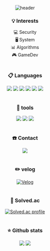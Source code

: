 <div align="center">

![header](https://capsule-render.vercel.app/api?type=transparent&height=200&section=header&text=CVE_Zeroday&fontSize=90&fontColor=bd93f9&fontAlignY=50&animation=fadeIn&desc=T.Y.Kim&descSize=30&descAlignY=90&descAlign=80)

### 💡 Interests

💻 Security <br/>
🖥️ System <br/>
📊 Algorithms <br/>
🎮 GameDev <br/>
<br/>

### 📋 Languages

<img src="https://img.shields.io/badge/_C_-a8b9cc?style=flat-square&logo=C&logoColor=white"/></a>
<img src="https://img.shields.io/badge/C++-00599c?style=flat-square&logo=cplusplus&logoColor=white"/></a>
<img src="https://img.shields.io/badge/X64_Assembly-0071c5?style=flat-square&logo=intel&logoColor=white"/></a>
<img src="https://img.shields.io/badge/ARM_Assembly-0091bd?style=flat-square&logo=arm&logoColor=white"/></a>
<img src="https://img.shields.io/badge/Python-3776ab?style=flat-square&logo=Python&logoColor=white"/></a>
<img src="https://img.shields.io/badge/CSharp-512bd4?style=flat-square&logo=dotnet&logoColor=white"/></a>
<br/><br/>

### 🔧 tools

<img src="https://img.shields.io/badge/Linux-fcc624?style=flat-square&logo=linux&logoColor=white"/></a>
<img src="https://img.shields.io/badge/Vim-019733?style=flat-square&logo=vim&logoColor=white"/></a>
<img src="https://img.shields.io/badge/Visual_Studio-5c2d91?style=flat-square&logo=visualstudio&logoColor=white"/></a>
<br/><br/>

### ☎️ Contact

<a href="mailto:tykim050206@gmail.com" target="_blank">
<img src="https://img.shields.io/badge/tykim050206@gmail.com-ea4335?style=flat-square&logo=gmail&logoColor=white"/></a>
<br/><br/>

### ✏️ velog

[![Velog](https://velog-readme-stats.vercel.app/api?name=cvezeroday&color=dark)](https://velog.io/@cvezeroday)
<br/><br/>

### 📝 Solved.ac

[![Solved.ac profile](http://mazassumnida.wtf/api/v2/generate_badge?boj=cve_zeroday)](https://solved.ac/cve_zeroday)
<br/><br/>

### ⭐ Github stats

<img src="https://github-readme-stats.vercel.app/api?username=CVEZeroday&rank_icon=github&bg_color=282a36&text_color=f8f8f2&title_color=bd93f9">
<img src="https://github-readme-stats.vercel.app/api/top-langs/?username=CVEZeroday&layout=compact&bg_color=282a36&text_color=f8f8f2&title_color=bd93f9"><br/><br/>

</div>
